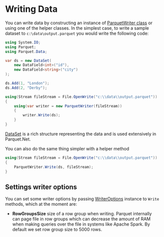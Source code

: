 # Writing Data

You can write data by constructing an instance of [ParquetWriter class](../src/Parquet/ParquetWriter.cs) or using one of the helper classes. In the simplest case, to write a sample dataset to `c:\data\output.parquet` you would write the following code:

```csharp
using System.IO;
using Parquet;
using Parquet.Data;

var ds = new DataSet(
	new DataField<int>("id"),
	new DataField<string>("city")
);

ds.Add(1, "London");
ds.Add(2, "Derby");

using(Stream fileStream = File.OpenWrite("c:\\data\\output.parquet"))
{
	using(var writer = new ParquetWriter(fileStream))
	{
		writer.Write(ds);
	}
}

```

[DataSet](../src/Parquet/Data/DataSet.cs) is a rich structure representing the data and is used extensively in Parquet.Net.

You can also do the same thing simpler with a helper method

```csharp
using(Stream fileStream = File.OpenWrite("c:\\data\\output.parquet"))
{
	ParquetWriter.Write(ds, fileStream);
}

```

## Settings writer options

You can set some writer options by passing [WriterOptions](../src/Parquet/WriterOptions.cs) instance to `Write` methods, which at the moment are:

- **RowGroupsSize** size of a row group when writing. Parquet internally can page file in row groups which can decrease the amount of RAM when making queries over the file in systems like Apache Spark. By default we set row group size to 5000 rows.